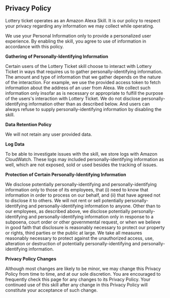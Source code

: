 ## Privacy Policy
Lottery ticket operates as an Amazon Alexa Skill. It is our policy to respect your privacy regarding any information we may collect while operating.

We use your Personal Information only to provide a personalized user experience. By enabling the skill, you agree to use of information in accordance with this policy.

**Gathering of Personally-Identifying Information**

Certain users of the Lottery Ticket skill choose to interact with Lottery Ticket in ways that requires us to gather personally-identifying information. The amount and type of information that we gather depends on the nature of the interaction. For example, we use the provided access token to fetch information about the address of an user from Alexa. We collect such information only insofar as is necessary or appropriate to fulfill the purpose of the users's interaction with Lottery Ticket. We do not disclose personally-identifying information other than as described below. And users can always refuse to supply personally-identifying information by disabling the skill.

**Data Retention Policy**

We will not retain any user provided data.

**Log Data**

To be able to investigate issues with the skill, we store logs with Amazon CloudWatch. These logs may included personally-identifying information as well, which are not exposed, sold or used besides the tracking of issues.

**Protection of Certain Personally-Identifying Information**

We disclose potentially personally-identifying and personally-identifying information only to those of its employees, that (i) need to know that information in order to process on our behalf, and (ii) that have agreed not to disclose it to others. We will not rent or sell potentially personally-identifying and personally-identifying information to anyone. Other than to our employees, as described above, we disclose potentially personally-identifying and personally-identifying information only in response to a subpoena, court order or other governmental request, or when we believe in good faith that disclosure is reasonably necessary to protect our property or rights, third parties or the public at large. We take all measures reasonably necessary to protect against the unauthorized access, use, alteration or destruction of potentially personally-identifying and personally-identifying information.

**Privacy Policy Changes**

Although most changes are likely to be minor, we may change this Privacy Policy from time to time, and at our sole discretion. You are encouraged to frequently check this page for any changes to its Privacy Policy. Your continued use of this skill after any change in this Privacy Policy will constitute your acceptance of such change.
